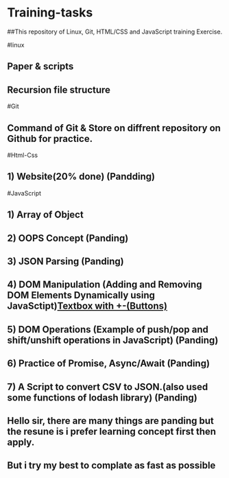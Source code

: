 # Training-tasks

##This repository of Linux, Git, HTML/CSS and JavaScript training Exercise.

#linux
## Paper & scripts
## Recursion file structure
#Git
## Command of Git & Store on diffrent repository on Github for practice. 
#Html-Css
## 1) Website(20% done)        (Pandding)
#JavaScript
## 1) Array of Object
## 2) OOPS Concept              (Panding)
## 3) JSON Parsing				(Panding)
## 4) DOM Manipulation (Adding and Removing DOM Elements Dynamically using JavaSctipt)[Textbox with +-(Buttons)](Panding)
## 5) DOM Operations (Example of push/pop and shift/unshift operations in JavaScript) (Panding)
## 6) Practice of Promise, Async/Await (Panding)
## 7) A Script to convert CSV to JSON.(also used some functions of lodash library) (Panding)


## Hello sir, there are many things are panding but the resune is i prefer learning concept first then apply.
## But i try my best to complate as fast as possible
